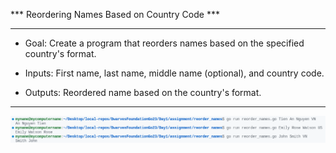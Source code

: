*** Reordering Names Based on Country Code ***

---

* Goal: Create a program that reorders names 
based on the specified country's format.

* Inputs: First name, last name, middle name 
(optional), and country code.

* Outputs: Reordered name based on the 
country's format.

---
![Result](./Day1/assignment/reorder_names/result.png)
